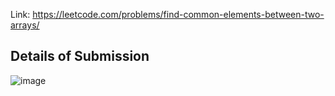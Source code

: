 Link: https://leetcode.com/problems/find-common-elements-between-two-arrays/
## Details of Submission
![image](https://github.com/mgalang229/LeetCode-Find-Common-Elements-Between-Two-Arrays/assets/51401355/c6c81fdd-d3a7-4bbc-86d6-742db60bda71)
